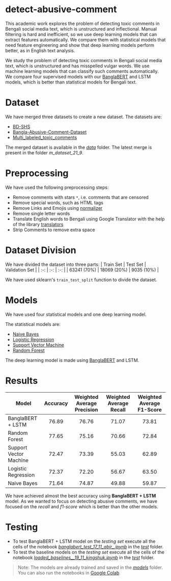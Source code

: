 # detect-abusive-comment

This academic work explores the problem of detecting toxic comments in Bengali social media text, which is unstructured and inflectional. Manual filtering is hard and inefficient, so we use deep learning models that can extract features automatically. We compare them with statistical models that need feature engineering and show that deep learning models perform better, as in English text analysis.

We study the problem of detecting toxic comments in Bengali social media text, which is unstructured and has misspelled vulgar words. We use machine learning models that can classify such comments automatically. We compare four supervised models with our [BanglaBERT](https://github.com/csebuetnlp/banglabert) and LSTM models, which is better than statistical models for Bengali text.

# Dataset
We have merged three datasets to create a new dataset. The datasets are:
* [BD-SHS](http://arxiv.org/abs/2206.00372)
* [Bangla-Abusive-Comment-Dataset](https://github.com/aimansnigdha/Bangla-Abusive-Comment-Dataset)
* [Multi_labeled_toxic_comments](https://github.com/deepu099cse/Multi-Labeled-Bengali-Toxic-Comments-Classification)

The merged dataset is available in the [*data*](https://github.com/abirmondal/detect-abusive-comment/blob/main/data) folder. The latest merge is present in the folder *m_dataset_21_9*.

# Preprocessing

We have used the following preprocessing steps:
* Remove comments with stars ```*```, i.e. comments that are censored
* Remove special words, such as HTML tags
* Remove Links and Emojis using [normalizer](https://github.com/csebuetnlp/normalizer)
* Remove single letter words
* Translate English words to Bengali using Google Translator with the help of the library [translators](https://pypi.org/project/translators/)
* Strip Comments to remove extra space

# Dataset Division

We have divided the dataset into three parts:
| Train Set | Test Set | Validation Set |
| :-: | :-: | :-: |
| 63241 (70%) | 18069 (20%) | 9035 (10%) |

We have used sklearn's ```train_test_split``` function to divide the dataset.

# Models
We have used four statistical models and one deep learning model.

The statistical models are:
* [Naive Bayes](https://scikit-learn.org/stable/modules/generated/sklearn.naive_bayes.MultinomialNB.html)
* [Logistic Regression](https://scikit-learn.org/stable/modules/generated/sklearn.linear_model.LogisticRegression.html)
* [Support Vector Machine](https://scikit-learn.org/stable/modules/generated/sklearn.svm.SVC.html)
* [Random Forest](https://scikit-learn.org/stable/modules/generated/sklearn.ensemble.RandomForestClassifier.html)

The deep learning model is made using [BanglaBERT](https://github.com/csebuetnlp/banglabert) and LSTM.

# Results

| Model | Accuracy | Weighted Average Precision | Weighted Average Recall | Weighted Average F1-Score |
| --- | :-: | :-: | :-: | :-: |
| BanglaBERT + LSTM | 76.89 | 76.76 | 71.07 | 73.81 |
| Random Forest | 77.65 | 75.16 | 70.66 | 72.84 |
| Support Vector Machine | 72.47 | 73.39 | 55.03 | 62.89 |
| Logistic Regression | 72.37 | 72.20 | 56.67 | 63.50 |
| Naive Bayes | 71.64 | 74.87 | 49.88 | 59.87 |

We have achieved almost the best accuracy using **BanglaBERT + LSTM** model. As we wanted to focus on detecting abusive comments, we have focused on the *recall* and *f1-score* which is better than the other models.

# Testing

* To test BanglaBERT + LSTM model on the *testing set* execute all the cells of the notebook [*banglabert_test_17_11_abir_.ipynb*](https://github.com/abirmondal/detect-abusive-comment/blob/e46dcd6c4bac364ea340f84ab8cff9d1f7880529/test/banglabert_test_17_11_abir_.ipynb) in the [*test*](https://github.com/abirmondal/detect-abusive-comment/blob/6fa8e139f8867cb9717b5113bf4c53127e732cc1/test) folder.
* To test the baseline models on the *testing set* execute all the cells of the notebook [*loaded_baselines__19_11_kingshuk.ipynb*](https://github.com/abirmondal/detect-abusive-comment/blob/6fa8e139f8867cb9717b5113bf4c53127e732cc1/test/loaded_baselines__19_11_kingshuk.ipynb) in the [*test*](https://github.com/abirmondal/detect-abusive-comment/blob/6fa8e139f8867cb9717b5113bf4c53127e732cc1/test) folder.

> Note: The models are already trained and saved in the [*models*](https://github.com/abirmondal/detect-abusive-comment/blob/9b95e5b7b5cb38424ee00b2b843bcc2d9cd82f4d/src/models) folder. You can also run the notebooks in [Google Colab](https://colab.research.google.com/).